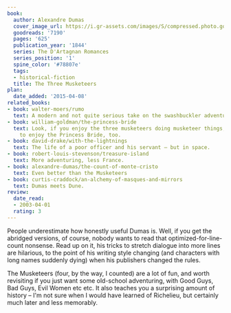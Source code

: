 ```yaml
---
book:
  author: Alexandre Dumas
  cover_image_url: https://i.gr-assets.com/images/S/compressed.photo.goodreads.com/books/1630475503l/7190._SX318_.jpg
  goodreads: '7190'
  pages: '625'
  publication_year: '1844'
  series: The D'Artagnan Romances
  series_position: '1'
  spine_color: '#78807e'
  tags:
  - historical-fiction
  title: The Three Musketeers
plan:
  date_added: '2015-04-08'
related_books:
- book: walter-moers/rumo
  text: A modern and not quite serious take on the swashbuckler adventure genre.
- book: william-goldman/the-princess-bride
  text: Look, if you enjoy the three musketeers doing musketeer things, you have got
    to enjoy the Princess Bride, too.
- book: david-drake/with-the-lightnings
  text: The life of a poor officer and his servant – but in space.
- book: robert-louis-stevenson/treasure-island
  text: More adventuring, less France.
- book: alexandre-dumas/the-count-of-monte-cristo
  text: Even better than the Musketeers
- book: curtis-craddock/an-alchemy-of-masques-and-mirrors
  text: Dumas meets Dune.
review:
  date_read:
  - 2003-04-01
  rating: 3
---
```


People underestimate how honestly useful Dumas is. Well, if you get the abridged versions, of course, nobody wants to
read that optimized-for-line-count nonsense. Read up on it, his tricks to stretch dialogue into more lines are
hilarious, to the point of his writing style changing (and characters with long names suddenly dying) when his
publishers changed the rules.

The Musketeers (four, by the way, I counted) are a lot of fun, and worth revisiting if you just want some old-school
adventuring, with Good Guys, Bad Guys, Evil Women etc etc. It also teaches you a surprising amount of history – I'm not
sure when I would have learned of Richelieu, but certainly much later and less memorably.
